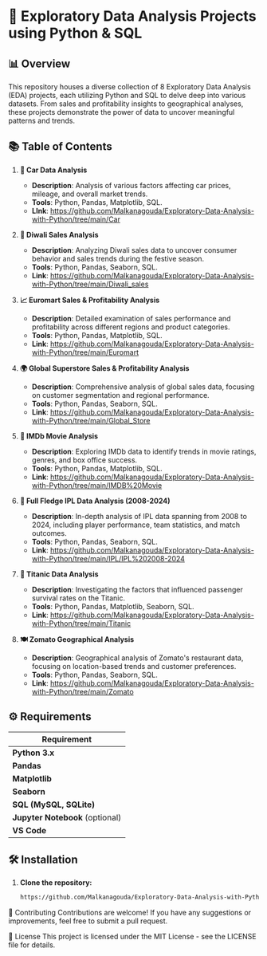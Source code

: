 # 📝 Exploratory Data Analysis Projects using Python & SQL

## 📊 Overview

This repository houses a diverse collection of 8 Exploratory Data Analysis (EDA) projects, each utilizing Python and SQL to delve deep into various datasets. From sales and profitability insights to geographical analyses, these projects demonstrate the power of data to uncover meaningful patterns and trends.

## 📚 Table of Contents

1. **🚗 Car Data Analysis**
   - **Description**: Analysis of various factors affecting car prices, mileage, and overall market trends.
   - **Tools**: Python, Pandas, Matplotlib, SQL.
   - **LInk**: https://github.com/Malkanagouda/Exploratory-Data-Analysis-with-Python/tree/main/Car
     

2. **🎇 Diwali Sales Analysis**
   - **Description**: Analyzing Diwali sales data to uncover consumer behavior and sales trends during the festive season.
   - **Tools**: Python, Pandas, Seaborn, SQL.
   - **Link**: https://github.com/Malkanagouda/Exploratory-Data-Analysis-with-Python/tree/main/Diwali_sales

3. **📈 Euromart Sales & Profitability Analysis**
   - **Description**: Detailed examination of sales performance and profitability across different regions and product categories.
   - **Tools**: Python, Pandas, Matplotlib, SQL.
   - **Link**: https://github.com/Malkanagouda/Exploratory-Data-Analysis-with-Python/tree/main/Euromart

4. **🌍 Global Superstore Sales & Profitability Analysis**
   - **Description**: Comprehensive analysis of global sales data, focusing on customer segmentation and regional performance.
   - **Tools**: Python, Pandas, Seaborn, SQL.
   - **Link**: https://github.com/Malkanagouda/Exploratory-Data-Analysis-with-Python/tree/main/Global_Store

5. **🎥 IMDb Movie Analysis**
   - **Description**: Exploring IMDb data to identify trends in movie ratings, genres, and box office success.
   - **Tools**: Python, Pandas, Matplotlib, SQL.
   - **Link**: https://github.com/Malkanagouda/Exploratory-Data-Analysis-with-Python/tree/main/IMDB%20Movie

6. **🏏 Full Fledge IPL Data Analysis (2008-2024)**
   - **Description**: In-depth analysis of IPL data spanning from 2008 to 2024, including player performance, team statistics, and match outcomes.
   - **Tools**: Python, Pandas, Seaborn, SQL.
   - **Link**: https://github.com/Malkanagouda/Exploratory-Data-Analysis-with-Python/tree/main/IPL/IPL%202008-2024

7. **🚢 Titanic Data Analysis**
   - **Description**: Investigating the factors that influenced passenger survival rates on the Titanic.
   - **Tools**: Python, Pandas, Matplotlib, Seaborn, SQL.
   - **Link**: https://github.com/Malkanagouda/Exploratory-Data-Analysis-with-Python/tree/main/Titanic

8. **🍽️ Zomato Geographical Analysis**
   - **Description**: Geographical analysis of Zomato's restaurant data, focusing on location-based trends and customer preferences.
   - **Tools**: Python, Pandas, Seaborn, SQL.
   - **Link**: https://github.com/Malkanagouda/Exploratory-Data-Analysis-with-Python/tree/main/Zomato

## ⚙️ Requirements

 Requirement |
|-------------|
| **Python 3.x** |
| **Pandas** |
| **Matplotlib** |
| **Seaborn** |
| **SQL (MySQL, SQLite)** |
| **Jupyter Notebook** (optional) |
|**VS Code** |

## 🛠️ Installation

1. **Clone the repository:**
   ```bash
   https://github.com/Malkanagouda/Exploratory-Data-Analysis-with-Python
🤝 Contributing
Contributions are welcome! If you have any suggestions or improvements, feel free to submit a pull request.

📜 License
This project is licensed under the MIT License - see the LICENSE file for details.


